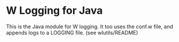 # W Logging for Java

This is the Java module for W logging. It too uses the conf.w file, and appends logs to a LOGGING file. (see wlutils/README)
